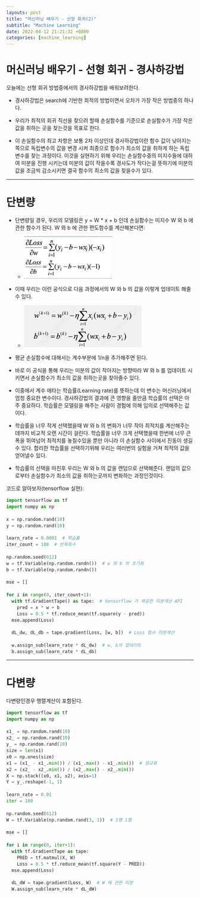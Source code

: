 ```yaml
---
layouts: post
title: "머신러닝 배우기 - 선형 회귀(2)"
subtitle: "Machine Learning"
date: 2022-04-12 21:21:32 +0800
categories: [machine_learning]
---
```


# 머신러닝 배우기 - 선형 회귀 - 경사하강법

오늘에는 선형 회귀 방법중에서의 경사하강법을 배워보려한다.

* 경사하강법은 search에 기반한 최적의 방법이면서 오차가 가장 작은 방법중의 하나다.

* 우리가 최적의 회귀 직선을 찾으려 할때 손실함수를 기준으로 손실함수가 가장 작은 값을 취하는 곳을 찾는것을 목표로 한다.

* 이 손실함수의 최고 차항은 보통 2차 이상인데 경사하강법이란 함수 값이 낮아지는 쪽으로 독립변수의 값을 변경 시켜 최종으로 함수가 최소의 값을 취하게 하는 독립변수를 찾는 과정이다. 이것을 실현하기 위해 우리는 손실함수중의 미지수들에 대하여 미분을 진행 시키는데 미분의 값이 작을수록 경사도가 작다는걸 뜻하기에 미분의 값을 조금씩 감소시키면 결국 함수의 최소의 값을 찾을수가 있다.

***

# 단변량

* 단변량일 경우, 우리의 모델링은 y = W * x + b 인데 손실함수는 미지수 W 와 b 에 관한 함수가 된다. W 와 b 에 관한 편도함수를 계산해본다면:
  
  * ![grad](https://raw.githubusercontent.com/Guangwoen/Guangwoen.GitHub.io/main/pics/041201.png)

* 이때 우리는 이런 공식으로 다음 과정에서의 W 와 b 의 값을 이렇게 업데이트 해줄수 있다.

  * ![upd](https://raw.githubusercontent.com/Guangwoen/Guangwoen.GitHub.io/main/pics/041202.png)

* 평균 손실함수에 대해서는 계수부분에 1/n을 추가해주면 된다.

* 바로 이 공식을 통해 우리는 미분의 값이 작아지는 방향따라 W 와 b 를 업데이트 시키면서 손실함수가 최소의 값을 취하는곳을 찾아줄수 있다.

* 이중에서 계수 에타는 학습률(Learning rate)를 뜻하는데 이 변수는 머신러닝에서 엄청 중요한 변수이다. 경사하강법의 결과에 큰 영향을 줄만큼 학습률의 선택은 아주 중요하다. 학습률은 모델링을 해주는 사람이 경험에 의해 임의로 선택해주는 값이다.

* 학습률을 너무 작게 선택했을때 W 와 b 의 변화가 너무 작아 최적치를 계산해주는데까지 비교적 오랜 시간이 걸린다. 학습률을 너무 크게 선택했을때 한번에 너무 큰 폭을 뛰여넘어 최적치를 놓칠수있을 뿐만 아니라 이 손실함수 사이에서 진동이 생길수 있다. 합리한 학습률을 선택하기위해 우리는 여러번의 실험을 거쳐 최적의 값을 얻어낼수 있다.

* 학습률의 선택을 마친후 우리는 W 와 b 의 값을 랜덤으로 선택해준다. 랜덤의 값으로부터 손실함수가 최소의 값을 취하는곳까지 변화하는 과정인것이다.

코드로 알아보자(tensorflow 실현):

  ```python
  import tensorflow as tf
  import numpy as np

  x = np.random.rand(10)
  y = np.random.rand(10)

  learn_rate = 0.0001  # 학습률
  iter_count = 100  # 반복회수

  np.random.seed(612)
  w = tf.Variable(np.random.randn())  # w 와 b 의 초기화
  b = tf.Variable(np.random.randn())

  mse = []

  for i in range(0, iter_count+1):
    with tf.GradientTape() as tape:  # tensorflow 가 제공한 미분계산 API
      pred = x * w + b
      Loss = 0.5 * tf.reduce_mean(tf.square(y - pred))
    mse.append(Loss)

    dL_dw, dL_db = tape.gradient(Loss, [w, b])  # Loss 함수 미분계산

    w.assign_sub(learn_rate * dL_dw)  # w, b의 업데이트
    b.assign_sub(learn_rate * dL_db)
  ```

***

# 다변량

다변량인경우 행렬계산이 포함된다.

  ```python
  import tensorflow as tf
  import numpy as np

  x1_ = np.random.rand(10)
  x2_ = np.random.rand(10)
  y_ = np.random.rand(10)
  size = len(x1)
  x0 = np.ones(size)
  x1 = (x1_ - x1_.min()) / (x1_.max() - x1_.min())  # 정규화
  x2 = (x2_ - x2_.min()) / (x2_.max() - x2_.min())
  X = np.stack((x0, x1, x2), axis=1)
  Y = y_.reshape(-1, 1)

  learn_rate = 0.01
  iter = 100

  np.random.seed(612)
  W = tf.Variable(np.random.rand(3, 1))  # 3행 1렬

  mse = []

  for i in range(0, iter+1):
    with tf.GradientTape as tape:
      PRED = tf.matmul(X, W)
      Loss = 0.5 * tf.reduce_mean(tf.square(Y - PRED))
    mse.append(Loss)

    dL_dW = tape.gradient(Loss, W)  # W 에 관한 미분
    W.assign_sub(learn_rate * dL_dW)
  ```
